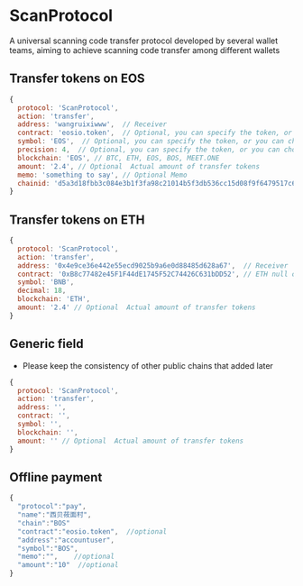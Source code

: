 # ScanProtocol
A universal scanning code transfer protocol developed by several wallet teams, aiming to achieve scanning code transfer among different wallets


## Transfer tokens on EOS

```javascript
{
  protocol: 'ScanProtocol', 
  action: 'transfer',
  address: 'wangruixiwww',  // Receiver
  contract: 'eosio.token',  // Optional, you can specify the token, or you can choose the transfer token by scanning the code with the wallet which need to match the fields symbol and precision.
  symbol: 'EOS',  // Optional, you can specify the token, or you can choose the transfer token by scanning the code with the wallet which need to match the fields symbol and precision.
  precision: 4,  // Optional, you can specify the token, or you can choose the transfer token by scanning the code with the wallet which need to match the fields symbol and precision.
  blockchain: 'EOS', // BTC, ETH, EOS, BOS, MEET.ONE 
  amount: '2.4', // Optional  Actual amount of transfer tokens
  memo: 'something to say', // Optional Memo
  chainid: 'd5a3d18fbb3c084e3b1f3fa98c21014b5f3db536cc15d08f9f6479517c6a3d86' // Optional 
}
```

## Transfer tokens on ETH

```javascript
{
  protocol: 'ScanProtocol', 
  action: 'transfer',
  address: '0x4e9ce36e442e55ecd9025b9a6e0d88485d628a67',  // Receiver
  contract: '0xB8c77482e45F1F44dE1745F52C74426C631bDD52', // ETH null or blank
  symbol: 'BNB',
  decimal: 18,
  blockchain: 'ETH',
  amount: '2.4' // Optional  Actual amount of transfer tokens
}
```

## Generic field
- Please keep the consistency of other public chains that added later
```javascript
{
  protocol: 'ScanProtocol', 
  action: 'transfer',
  address: '', 
  contract: '',
  symbol: '',
  blockchain: '',
  amount: '' // Optional  Actual amount of transfer tokens
}
```

## Offline payment

```javascript
{
  "protocol":"pay",
  "name":"西贝莜面村",
  "chain":"BOS"
  "contract":"eosio.token",  //optional
  "address":"accountuser",
  "symbol":"BOS",
  "memo":"",    //optional
  "amount":"10"  //optional   
}
```